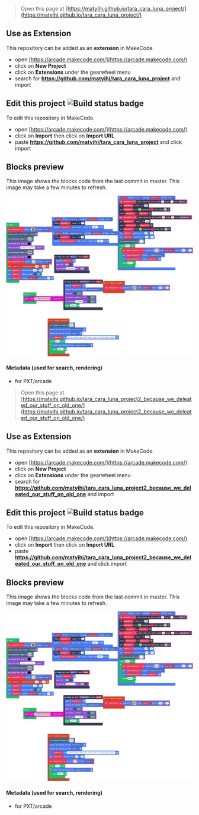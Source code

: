  


> Open this page at [https://matyihi.github.io/tara_cara_luna_project/](https://matyihi.github.io/tara_cara_luna_project/)

## Use as Extension

This repository can be added as an **extension** in MakeCode.

* open [https://arcade.makecode.com/](https://arcade.makecode.com/)
* click on **New Project**
* click on **Extensions** under the gearwheel menu
* search for **https://github.com/matyihi/tara_cara_luna_project** and import

## Edit this project ![Build status badge](https://github.com/matyihi/tara_cara_luna_project/workflows/MakeCode/badge.svg)

To edit this repository in MakeCode.

* open [https://arcade.makecode.com/](https://arcade.makecode.com/)
* click on **Import** then click on **Import URL**
* paste **https://github.com/matyihi/tara_cara_luna_project** and click import

## Blocks preview

This image shows the blocks code from the last commit in master.
This image may take a few minutes to refresh.

![A rendered view of the blocks](https://github.com/matyihi/tara_cara_luna_project/raw/master/.github/makecode/blocks.png)

#### Metadata (used for search, rendering)

* for PXT/arcade
<script src="https://makecode.com/gh-pages-embed.js"></script><script>makeCodeRender("{{ site.makecode.home_url }}", "{{ site.github.owner_name }}/{{ site.github.repository_name }}");</script>



> Open this page at [https://matyihi.github.io/tara_cara_luna_project2_because_we_deleated_our_stuff_on_old_one/](https://matyihi.github.io/tara_cara_luna_project2_because_we_deleated_our_stuff_on_old_one/)

## Use as Extension

This repository can be added as an **extension** in MakeCode.

* open [https://arcade.makecode.com/](https://arcade.makecode.com/)
* click on **New Project**
* click on **Extensions** under the gearwheel menu
* search for **https://github.com/matyihi/tara_cara_luna_project2_because_we_deleated_our_stuff_on_old_one** and import

## Edit this project ![Build status badge](https://github.com/matyihi/tara_cara_luna_project2_because_we_deleated_our_stuff_on_old_one/workflows/MakeCode/badge.svg)

To edit this repository in MakeCode.

* open [https://arcade.makecode.com/](https://arcade.makecode.com/)
* click on **Import** then click on **Import URL**
* paste **https://github.com/matyihi/tara_cara_luna_project2_because_we_deleated_our_stuff_on_old_one** and click import

## Blocks preview

This image shows the blocks code from the last commit in master.
This image may take a few minutes to refresh.

![A rendered view of the blocks](https://github.com/matyihi/tara_cara_luna_project2_because_we_deleated_our_stuff_on_old_one/raw/master/.github/makecode/blocks.png)

#### Metadata (used for search, rendering)

* for PXT/arcade
<script src="https://makecode.com/gh-pages-embed.js"></script><script>makeCodeRender("{{ site.makecode.home_url }}", "{{ site.github.owner_name }}/{{ site.github.repository_name }}");</script>

